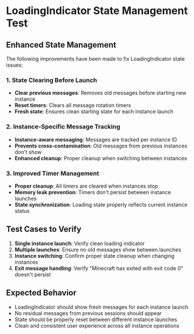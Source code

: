 # LoadingIndicator State Management Test

## Enhanced State Management

The following improvements have been made to fix LoadingIndicator state issues:

### 1. State Clearing Before Launch
- **Clear previous messages**: Removes old messages before starting new instance
- **Reset timers**: Clears all message rotation timers
- **Fresh state**: Ensures clean starting state for each instance launch

### 2. Instance-Specific Message Tracking
- **Instance-aware messaging**: Messages are tracked per instance ID
- **Prevents cross-contamination**: Old messages from previous instances don't show
- **Enhanced cleanup**: Proper cleanup when switching between instances

### 3. Improved Timer Management
- **Proper cleanup**: All timers are cleared when instances stop
- **Memory leak prevention**: Timers don't persist between instance launches
- **State synchronization**: Loading state properly reflects current instance status

## Test Cases to Verify

1. **Single instance launch**: Verify clean loading indicator
2. **Multiple launches**: Ensure no old messages show between launches
3. **Instance switching**: Confirm proper state cleanup when changing instances
4. **Exit message handling**: Verify "Minecraft has exited with exit code 0" doesn't persist

## Expected Behavior

- LoadingIndicator should show fresh messages for each instance launch
- No residual messages from previous sessions should appear
- State should be properly reset between different instance launches
- Clean and consistent user experience across all instance operations